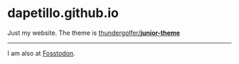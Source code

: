 # dapetillo.github.io
Just my website. The theme is [thundergolfer/**junior-theme**](https://github.com/thundergolfer/junior-theme)

----
I am also at <a href="https://fosstodon.org/@dapetillo" rel="me">Fosstodon</a>.
